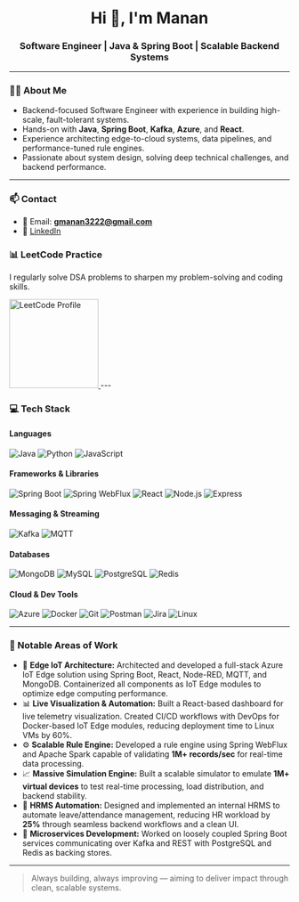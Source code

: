 <h1 align="center">Hi 👋, I'm Manan</h1>
<h3 align="center">Software Engineer | Java & Spring Boot | Scalable Backend Systems</h3>

---

### 👨‍💻 About Me

- Backend-focused Software Engineer with experience in building high-scale, fault-tolerant systems.
- Hands-on with **Java**, **Spring Boot**, **Kafka**, **Azure**, and **React**.
- Experience architecting edge-to-cloud systems, data pipelines, and performance-tuned rule engines.
- Passionate about system design, solving deep technical challenges, and backend performance.

---

### 📫 Contact

- 📧 Email: **gmanan3222@gmail.com**
- 💼 [LinkedIn](https://www.linkedin.com/in/manan-g-a69a71192/)

### 📊 LeetCode Practice

I regularly solve DSA problems to sharpen my problem-solving and coding skills.

<a href="https://leetcode.com/u/gmanan3222" target="_blank">
  <img src="https://upload.wikimedia.org/wikipedia/commons/1/19/LeetCode_logo_black.png" width="160" alt="LeetCode Profile"/>
</a>
---

### 💻 Tech Stack

#### **Languages**
![Java](https://img.shields.io/badge/Java-ED8B00?style=for-the-badge&logo=java&logoColor=white)
![Python](https://img.shields.io/badge/Python-3670A0?style=for-the-badge&logo=python&logoColor=white)
![JavaScript](https://img.shields.io/badge/JavaScript-F7DF1E?style=for-the-badge&logo=javascript&logoColor=black)

#### **Frameworks & Libraries**
![Spring Boot](https://img.shields.io/badge/Spring_Boot-6DB33F?style=for-the-badge&logo=spring-boot&logoColor=white)
![Spring WebFlux](https://img.shields.io/badge/Spring_WebFlux-339933?style=for-the-badge&logo=spring&logoColor=white)
![React](https://img.shields.io/badge/React-20232A?style=for-the-badge&logo=react&logoColor=61DAFB)
![Node.js](https://img.shields.io/badge/Node.js-339933?style=for-the-badge&logo=nodedotjs&logoColor=white)
![Express](https://img.shields.io/badge/Express.js-404D59?style=for-the-badge)

#### **Messaging & Streaming**
![Kafka](https://img.shields.io/badge/Apache_Kafka-231F20?style=for-the-badge&logo=apachekafka&logoColor=white)
![MQTT](https://img.shields.io/badge/MQTT-660066?style=for-the-badge&logo=wazuh&logoColor=white)

#### **Databases**
![MongoDB](https://img.shields.io/badge/MongoDB-4EA94B?style=for-the-badge&logo=mongodb&logoColor=white)
![MySQL](https://img.shields.io/badge/MySQL-005C84?style=for-the-badge&logo=mysql&logoColor=white)
![PostgreSQL](https://img.shields.io/badge/PostgreSQL-316192?style=for-the-badge&logo=postgresql&logoColor=white)
![Redis](https://img.shields.io/badge/Redis-DC382D?style=for-the-badge&logo=redis&logoColor=white)

#### **Cloud & Dev Tools**
![Azure](https://img.shields.io/badge/Azure-0078D4?style=for-the-badge&logo=microsoftazure&logoColor=white)
![Docker](https://img.shields.io/badge/Docker-2496ED?style=for-the-badge&logo=docker&logoColor=white)
![Git](https://img.shields.io/badge/Git-F05032?style=for-the-badge&logo=git&logoColor=white)
![Postman](https://img.shields.io/badge/Postman-F26635?style=for-the-badge&logo=postman&logoColor=white)
![Jira](https://img.shields.io/badge/Jira-0052CC?style=for-the-badge&logo=jira&logoColor=white)
![Linux](https://img.shields.io/badge/Linux-FCC624?style=for-the-badge&logo=linux&logoColor=black)

---

### 🚀 Notable Areas of Work

- 🧠 **Edge IoT Architecture:** Architected and developed a full-stack Azure IoT Edge solution using Spring Boot, React, Node-RED, MQTT, and MongoDB. Containerized all components as IoT Edge modules to optimize edge computing performance.
- 📊 **Live Visualization & Automation:** Built a React-based dashboard for live telemetry visualization. Created CI/CD workflows with DevOps for Docker-based IoT Edge modules, reducing deployment time to Linux VMs by 60%.
- ⚙️ **Scalable Rule Engine:** Developed a rule engine using Spring WebFlux and Apache Spark capable of validating **1M+ records/sec** for real-time data processing.
- 📈 **Massive Simulation Engine:** Built a scalable simulator to emulate **1M+ virtual devices** to test real-time processing, load distribution, and backend stability.
- 👥 **HRMS Automation:** Designed and implemented an internal HRMS to automate leave/attendance management, reducing HR workload by **25%** through seamless backend workflows and a clean UI.
- 🧩 **Microservices Development:** Worked on loosely coupled Spring Boot services communicating over Kafka and REST with PostgreSQL and Redis as backing stores.

---

> Always building, always improving — aiming to deliver impact through clean, scalable systems.
